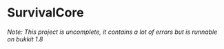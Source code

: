 # SurvivalCore

*Note: This project is uncomplete, it contains a lot of errors but is runnable on bukkit 1.8*
